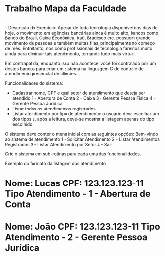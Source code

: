 <h1>Trabalho Mapa da Faculdade</h1>
<br>
- Descrição do Exercício:
Apesar de toda tecnologia disponível nos dias de hoje, o movimento em agências bancárias ainda é muito alto, bancos como Banco do Brasil, Caixa Econômica, Itaú, Bradesco etc. possuem grande movimento de pessoas e também muitas filas, principalmente no começo de mês. Entretanto, nós como profissionais de tecnologia faremos muito ainda para diminuir tais atendimento, tornando tudo mais virtual.

Em contrapatida, enquanto isso não acontece, você foi contratado por um destes bancos para criar um sistema na linguagem C de controle de atendimento presencial de clientes.

Funcionalidades do sistema:
- Cadastrar nome, CPF e qual setor de atendimento que deseja ser atendido
1 - Abertura de Conta
2 - Caixa
3 - Gerente Pessoa Física
4 - Gerente Pessoa Jurídica
- Listar todos os atendimentos registrados
- Listar atendimento por tipo de atendimento: o usuário deve escolhar um dos tipos e, após a leitura, deve-se mostrar a listagem apenas do tipo escolhido

O sistema deve conter o menu inicial com as seguintes opções:
Bem-vindo ao sistema de atendimento
1 - Solicitar Atendimento
2 - Listar Atendimentos Registrados
3 - Listar Atendimento por Setor
4 - Sair

Crie o sistema em sub-rotinas para cada uma das funcionalidades.

Exemplo do formato da listagem dos atendimento

Nome: Lucas
CPF: 123.123.123-11
Tipo Atendimento - 1 - Abertura de Conta
===============================
Nome: João
CPF: 123.123.123-11
Tipo Atendimento - 2 - Gerente Pessoa Jurídica
===============================
